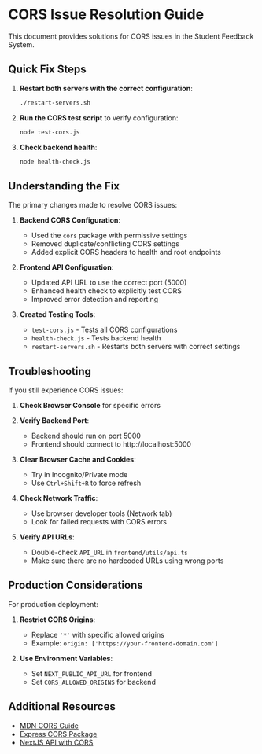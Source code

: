 # CORS Issue Resolution Guide

This document provides solutions for CORS issues in the Student Feedback System.

## Quick Fix Steps

1. **Restart both servers with the correct configuration**:

   ```bash
   ./restart-servers.sh
   ```

2. **Run the CORS test script** to verify configuration:

   ```bash
   node test-cors.js
   ```

3. **Check backend health**:
   ```bash
   node health-check.js
   ```

## Understanding the Fix

The primary changes made to resolve CORS issues:

1. **Backend CORS Configuration**:

   - Used the `cors` package with permissive settings
   - Removed duplicate/conflicting CORS settings
   - Added explicit CORS headers to health and root endpoints

2. **Frontend API Configuration**:

   - Updated API URL to use the correct port (5000)
   - Enhanced health check to explicitly test CORS
   - Improved error detection and reporting

3. **Created Testing Tools**:
   - `test-cors.js` - Tests all CORS configurations
   - `health-check.js` - Tests backend health
   - `restart-servers.sh` - Restarts both servers with correct settings

## Troubleshooting

If you still experience CORS issues:

1. **Check Browser Console** for specific errors

2. **Verify Backend Port**:

   - Backend should run on port 5000
   - Frontend should connect to http://localhost:5000

3. **Clear Browser Cache and Cookies**:

   - Try in Incognito/Private mode
   - Use `Ctrl+Shift+R` to force refresh

4. **Check Network Traffic**:

   - Use browser developer tools (Network tab)
   - Look for failed requests with CORS errors

5. **Verify API URLs**:
   - Double-check `API_URL` in `frontend/utils/api.ts`
   - Make sure there are no hardcoded URLs using wrong ports

## Production Considerations

For production deployment:

1. **Restrict CORS Origins**:

   - Replace `'*'` with specific allowed origins
   - Example: `origin: ['https://your-frontend-domain.com']`

2. **Use Environment Variables**:
   - Set `NEXT_PUBLIC_API_URL` for frontend
   - Set `CORS_ALLOWED_ORIGINS` for backend

## Additional Resources

- [MDN CORS Guide](https://developer.mozilla.org/en-US/docs/Web/HTTP/CORS)
- [Express CORS Package](https://www.npmjs.com/package/cors)
- [NextJS API with CORS](https://nextjs.org/docs/api-routes/api-middlewares)
